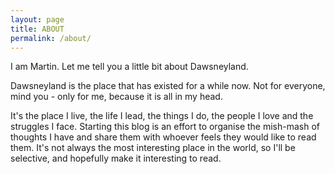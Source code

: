 ```yaml
---
layout: page
title: ABOUT
permalink: /about/
---
```


I am Martin. Let me tell you a little bit about Dawsneyland.

Dawsneyland is the place that has existed for a while now. Not for everyone, mind you - only for me, because it is all in my head. 

It's the place I live, the life I lead, the things I do, the people I love and the struggles I face. Starting this blog is an effort to organise the mish-mash of thoughts I have and share them with whoever feels they would like to read them. It's not always the most interesting place in the world, so I'll be selective, and hopefully make it interesting to read.
